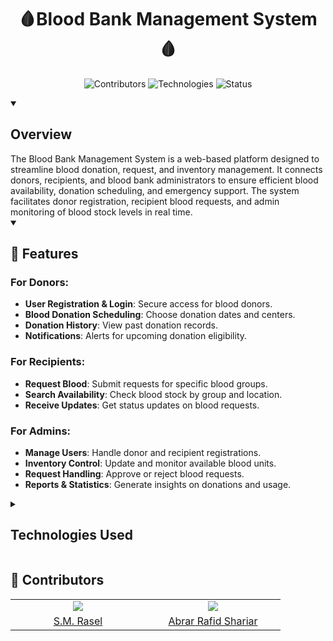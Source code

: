 
<h1 align="center">🩸Blood Bank Management System🩸</h1> 

<p align="center">
   <img src="https://img.shields.io/badge/Contributors-2-brightgreen" alt="Contributors">
   <img src="https://img.shields.io/badge/Technologies-PHP%20%7C%20MySQL%20%7C%20HTML%20%7C%20CSS-blue" alt="Technologies">
   <img src="https://img.shields.io/badge/Status-In%20Development-orange" alt="Status">
</p>

<details open> 
<summary><h2 align="left"> Overview</h2></summary>
The Blood Bank Management System is a web-based platform designed to streamline blood donation, request, and inventory management. It connects donors, recipients, and blood bank administrators to ensure efficient blood availability, donation scheduling, and emergency support. The system facilitates donor registration, recipient blood requests, and admin monitoring of blood stock levels in real time.
</details>

<details open> 
<summary><h2 align="left">📜 Features</h2></summary>

### For Donors:
- **User Registration & Login**: Secure access for blood donors.
- **Blood Donation Scheduling**: Choose donation dates and centers.
- **Donation History**: View past donation records.
- **Notifications**: Alerts for upcoming donation eligibility.

### For Recipients:
- **Request Blood**: Submit requests for specific blood groups.
- **Search Availability**: Check blood stock by group and location.
- **Receive Updates**: Get status updates on blood requests.

### For Admins:
- **Manage Users**: Handle donor and recipient registrations.
- **Inventory Control**: Update and monitor available blood units.
- **Request Handling**: Approve or reject blood requests.
- **Reports & Statistics**: Generate insights on donations and usage.

</details>

<details close> 
<summary><h2 align="left">Technologies Used</h2></summary>

- **Frontend**: HTML, CSS (for styling, if needed), JavaScript (if used for interactivity)
- **Backend**: PHP (for server-side logic)
- **Database**: MySQL (for storing users, donations, and requests)
- **Version Control**: GitHub (for source code management)

</details>

<h2 align="left">🤝 Contributors</h2>

<table align="center">
   <tr>
      <td align="center" width="200"><img src="https://avatars.githubusercontent.com/u/157876376?s=400&u=899e80e8bd652c7951b18382596363a32c2d5abb&v=4" /></td>
      <td align="center" width="200"><img src=".." width="auto" height="auto"/></td>
   </tr>
   <tr>
      <td align="center" width="200"><a href="https://github.com/rasel6866" target="_blank">S.M. Rasel </a></td>
      <td align="center" width="200"><a href="https://github.com/Abrar48" target="_blank"> Abrar Rafid Shariar</a></td>
   </tr>
</table>
